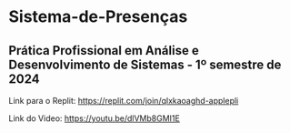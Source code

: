 # Sistema-de-Presenças
Prática Profissional em Análise e Desenvolvimento de Sistemas - 1º semestre de 2024
------------------------------------------------------------------------------------------------
Link para o Replit: https://replit.com/join/qlxkaoaghd-applepli

Link do Video: https://youtu.be/dlVMb8GMI1E
